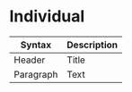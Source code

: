 # Individual

| Syntax      | Description |
| ----------- | ----------- |
| Header      | Title       |
| Paragraph   | Text        |

